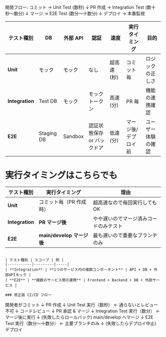 開発フロー:
コミット → Unit Test (数秒)
↓
PR 作成 → Integration Test (数十秒〜数分)
↓
マージ → E2E Test (数分〜十数分)
↓
デプロイ → 本番監視

| テスト種別      | DB         | 外部 API | 認証                       | 速度       | 実行タイミング      | 目的               |
| --------------- | ---------- | -------- | -------------------------- | ---------- | ------------------- | ------------------ |
| **Unit**        | モック     | モック   | なし                       | 超高速(秒) | コミット毎          | ロジックの正しさ   |
| **Integration** | Test DB    | モック   | モックトークン             | 高速(分)   | PR 毎               | 機能の連携確認     |
| **E2E**         | Staging DB | Sandbox  | 認証状態保存 or バックドア | 低速(分)   | マージ後/デプロイ前 | ユーザー体験の確認 |

# 実行タイミングはこちらでも

| テスト種別      | 実行タイミング            | 理由                                   |
| --------------- | ------------------------- | -------------------------------------- |
| **Unit**        | コミット毎（PR 作成時）   | 超高速なので毎回実行しても OK          |
| **Integration** | **PR マージ後**           | やや遅いのでマージ済みコードのみテスト |
| **E2E**         | **main/develop マージ後** | 最も遅いので重要なブランチのみ         |

```

| テスト種別 | スコープ | 例 |
|-----------|---------|-----|
| **Integration** | **1つのサービス内の複数コンポーネント** | API + DB + 外部APIモック |
| **E2E** | **複数のサービス間の連携** | Frontend + Backend + DB + 外部サービス |

### 修正版 CI/CD フロー
```

開発者がコミット
↓
PR 作成
↓
Unit Test 実行（数秒） ← 通らないとレビュー不可
↓
コードレビュー
↓
PR 承認 & マージ
↓
Integration Test 実行（数分） ← マージ後に実行
↓ (失敗したらロールバック)
main/develop へマージ
↓
E2E Test 実行（数分〜十数分） ← 主要ブランチのみ
↓ (失敗したらデプロイ中止)
デプロイ
